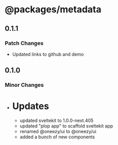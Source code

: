 # @packages/metadata

## 0.1.1

### Patch Changes

- Updated links to github and demo

## 0.1.0

### Minor Changes

- # Updates
  - updated sveltekit to 1.0.0-next.405
  - updated "plop app" to scaffold sveltekit app
  - renamed @oneezy/ui to @oneezy/ui
  - added a bunch of new components
